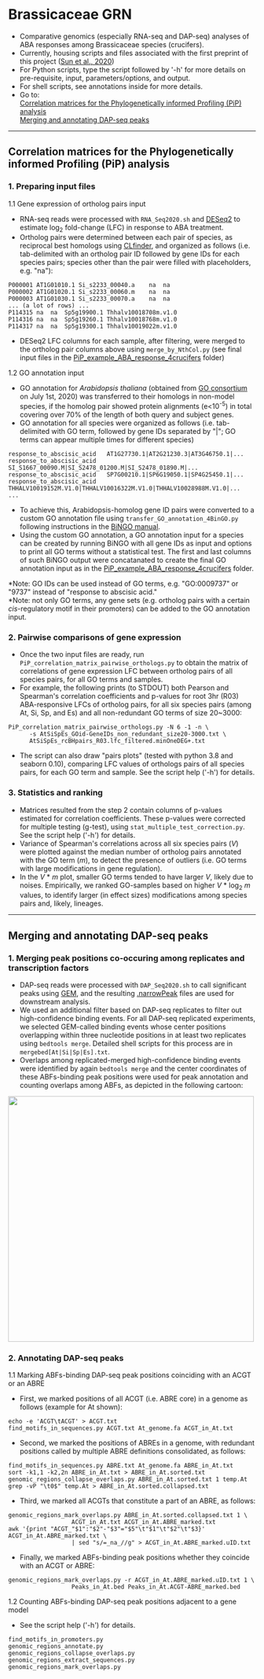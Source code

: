 # Brassicaceae GRN
- Comparative genomics (especially RNA-seq and DAP-seq) analyses of ABA responses among Brassicaceae species (crucifers).  
- Currently, housing scripts and files associated with the first preprint of this project ([Sun et al., 2020](https://doi.org/10.1101/2020.11.18.349449))
- For Python scripts, type the script followed by '-h' for more details on pre-requisite, input, parameters/options, and output.  
- For shell scripts, see annotations inside for more details.
- Go to:  
[Correlation matrices for the Phylogenetically informed Profiling (PiP) analysis](https://github.com/dinnenylab/BrassicaceaeGRN#correlation-matrices-for-the-phylogenetically-informed-profiling-pip-analysis)  
[Merging and annotating DAP-seq peaks](https://github.com/dinnenylab/BrassicaceaeGRN#merging-and-annotating-dap-seq-peaks)
---
## Correlation matrices for the Phylogenetically informed Profiling (PiP) analysis
### 1. Preparing input files
1.1 Gene expression of ortholog pairs input
- RNA-seq reads were processed with `RNA_Seq2020.sh` and [DESeq2](https://bioconductor.org/packages/release/bioc/vignettes/DESeq2/inst/doc/DESeq2.html) to estimate log<sub>2</sub> fold-change (LFC) in response to ABA treatment.  
- Ortholog pairs were determined between each pair of species, as reciprocal best homologs using [CLfinder](https://github.com/ohdongha/OrthNet#running-clfinder), and organized as follows (i.e. tab-delimited with an ortholog pair ID followed by gene IDs for each species pairs; species other than the pair were filled with placeholders, e.g. "na"):
```
P000001	AT1G01010.1	Si_s2233_00040.a	na	na
P000002	AT1G01020.1	Si_s2233_00060.m	na	na
P000003	AT1G01030.1	Si_s2233_00070.a	na	na
... (a lot of rows) ...
P114315	na	na	Sp5g19900.1	Thhalv10018708m.v1.0
P114316	na	na	Sp5g19260.1	Thhalv10018768m.v1.0
P114317	na	na	Sp5g19300.1	Thhalv10019022m.v1.0
``` 
- DESeq2 LFC columns for each sample, after filtering, were merged to the ortholog pair columns above using `merge_by_NthCol.py` (see final input files in the [PiP_example_ABA_response_4crucifers](https://github.com/dinnenylab/BrassicaceaeGRN/tree/master/PiP_example_ABA_response_4crucifers) folder) 

1.2 GO annotation input
- GO annotation for _Arabidopsis thaliana_ (obtained from [GO consortium](http://geneontology.org/) on July 1st, 2020) was transferred to their homologs in non-model species, if the homolog pair showed protein alignments (e<10<sup>-5</sup>) in total covering over 70% of the length of both query and subject genes.
- GO annotation for all species were organized as follows (i.e. tab-delimited with GO term, followed by gene IDs separated by "|"; GO terms can appear multiple times for different species) 
```
response_to_abscisic_acid	AT1G27730.1|AT2G21230.3|AT3G46750.1|...
response_to_abscisic_acid	SI_S1667_00090.M|SI_S2478_01200.M|SI_S2478_01890.M|...
response_to_abscisic_acid	SP7G00210.1|SP6G19050.1|SP4G25450.1|...
response_to_abscisic_acid	THHALV10019152M.V1.0|THHALV10016322M.V1.0|THHALV10028988M.V1.0|...
...
```
- To achieve this, Arabidopsis-homolog gene ID pairs were converted to a custom GO annotation file using `transfer_GO_annotation_4BinGO.py` following instructions in the [BiNGO manual](https://www.psb.ugent.be/cbd/papers/BiNGO/Customize.html). 
- Using the custom GO annotation, a GO annotation input for a species can be created by running BiNGO with all gene IDs as input and options to print all GO terms without a statistical test. The first and last columns of such BiNGO output were concatanated to create the final GO annotation input as in the [PiP_example_ABA_response_4crucifers](https://github.com/dinnenylab/BrassicaceaeGRN/tree/master/PiP_example_ABA_response_4crucifers) folder.

*Note: GO IDs can be used instead of GO terms, e.g. "GO:0009737" or "9737" instead of "response to abscisic acid."  
*Note: not only GO terms, any gene sets (e.g. ortholog pairs with a certain _cis_-regulatory motif in their promoters) can be added to the GO annotation input.

### 2. Pairwise comparisons of gene expression
- Once the two input files are ready, run `PiP_correlation_matrix_pairwise_orthologs.py` to obtain the matrix of correlations of gene expression LFC between ortholog pairs of all species pairs, for all GO terms and samples.
- For example, the following prints (to STDOUT) both Pearson and Spearman's correlation coefficients and p-values for root 3hr (R03) ABA-responsive LFCs of ortholog pairs, for all six species pairs (among At, Si, Sp, and Es) and all non-redundant GO terms of size 20~3000:
```
PiP_correlation_matrix_pairwise_orthologs.py -N 6 -1 -n \
      -s AtSiSpEs_GOid-GeneIDs_non_redundant_size20-3000.txt \
      AtSiSpEs_rcBHpairs_R03.lfc_filtered.minOneDEG+.txt
```
- The script can also draw "pairs plots" (tested with python 3.8 and seaborn 0.10), comparing LFC values of orthologs pairs of all species pairs, for each GO term and sample.  See the script help ('-h') for details. 

### 3. Statistics and ranking
- Matrices resulted from the step 2 contain columns of p-values estimated for correlation coefficients. These p-values were corrected for multiple testing (g-test), using `stat_multiple_test_correction.py`. See the script help ('-h') for details. 
- Variance of Spearman's correlations across all six species pairs (_V_) were plotted against the median number of ortholog pairs annotated with the GO term (_m_), to detect the presence of outliers (i.e. GO terms with large modifications in gene regulation). 
- In the _V_ * _m_ plot, smaller GO terms tended to have larger _V_, likely due to noises. Empirically, we ranked GO-samples based on higher _V_ * log<sub>2</sub> _m_ values, to identify larger (in effect sizes) modifications among species pairs and, likely, lineages.
---
## Merging and annotating DAP-seq peaks
### 1. Merging peak positions co-occuring among replicates and transcription factors 
- DAP-seq reads were processed with `DAP_Seq2020.sh` to call significant peaks using [GEM](https://groups.csail.mit.edu/cgs/gem/), and the resulting [.narrowPeak](https://genome.ucsc.edu/FAQ/FAQformat.html#format12) files are used for downstream analysis.   
- We used an additional filter based on DAP-seq replicates to filter out high-confidence binding events. For all DAP-seq replicated experiments, we selected GEM-called binding events whose center positions overlapping within three nucleotide positions in at least two replicates using `bedtools merge`. Detailed shell scripts for this process are in `mergebed[At|Si|Sp|Es].txt`.   
- Overlaps among replicated-merged high-confidence binding events were identified by again `bedtools merge` and the center coordinates of these ABFs-binding peak positions were used for peak annotation and counting overlaps among ABFs, as depicted in the following cartoon: 
<img src="https://user-images.githubusercontent.com/748486/111260241-77969500-85ee-11eb-95e2-0d48e74069dc.png" width="500">

### 2. Annotating DAP-seq peaks 
1.1 Marking ABFs-binding DAP-seq peak positions coinciding with an ACGT or an ABRE 
- First, we marked positions of all ACGT (i.e. ABRE core) in a genome as follows (example for At shown):
```
echo -e 'ACGT\tACGT' > ACGT.txt
find_motifs_in_sequences.py ACGT.txt At_genome.fa ACGT_in_At.txt
```
- Second, we marked the positions of ABREs in a genome, with redundant positions called by multiple ABRE definitions consolidated, as follows:
```
find_motifs_in_sequences.py ABRE.txt At_genome.fa ABRE_in_At.txt
sort -k1,1 -k2,2n ABRE_in_At.txt > ABRE_in_At.sorted.txt
genomic_regions_collapse_overlaps.py ABRE_in_At.sorted.txt 1 temp.At
grep -vP "\t0$" temp.At > ABRE_in_At.sorted.collapsed.txt
```
- Third, we marked all ACGTs that constitute a part of an ABRE, as follows:
```
genomic_regions_mark_overlaps.py ABRE_in_At.sorted.collapsed.txt 1 \
                  ACGT_in_At.txt ACGT_in_At.ABRE_marked.txt
awk '{print "ACGT_"$1":"$2"-"$3"="$5"\t"$1"\t"$2"\t"$3}' ACGT_in_At.ABRE_marked.txt \
                  | sed "s/=_na_//g" > ACGT_in_At.ABRE_marked.uID.txt
```
- Finally, we marked ABFs-binding peak positions whether they coincide with an ACGT or ABRE:
```
genomic_regions_mark_overlaps.py -r ACGT_in_At.ABRE_marked.uID.txt 1 \
                  Peaks_in_At.bed Peaks_in_At.ACGT-ABRE_marked.bed 
```

1.2 Counting ABFs-binding DAP-seq peak positions adjacent to a gene model
 

- See the script help ('-h') for details. 
```
find_motifs_in_promoters.py
genomic_regions_annotate.py
genomic_regions_collapse_overlaps.py
genomic_regions_extract_sequences.py
genomic_regions_mark_overlaps.py
```
